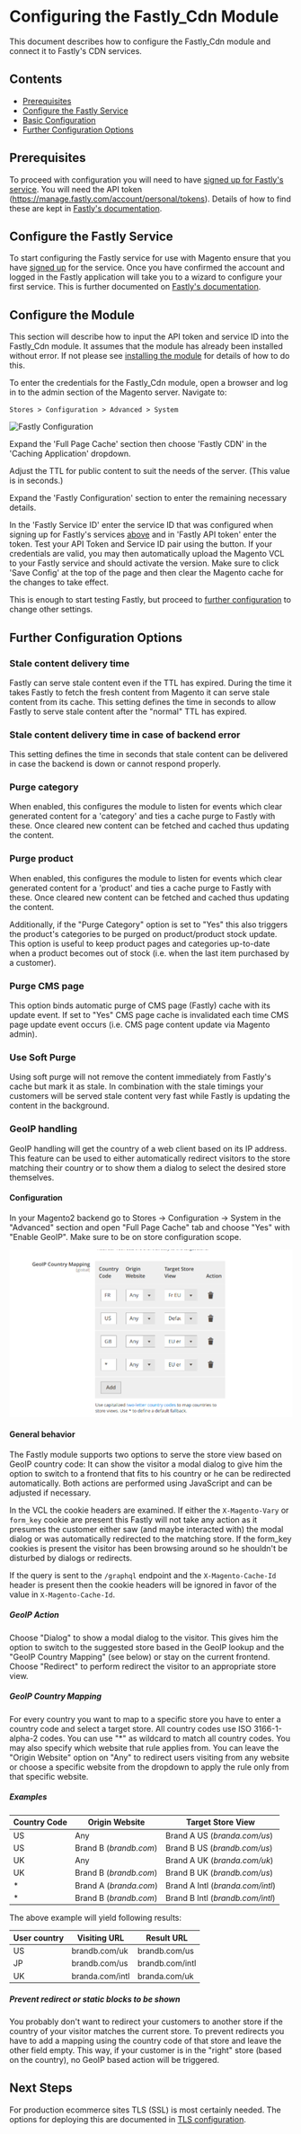 # Configuring the Fastly_Cdn Module

This document describes how to configure the Fastly_Cdn module and connect it
to Fastly's CDN services.

## Contents

* [Prerequisites](#prerequisites)
* [Configure the Fastly Service](#configure-the-fastly-service)
* [Basic Configuration](#configure-the-module)
* [Further Configuration Options](#further-configuration-options)

## Prerequisites

To proceed with configuration you will need to have
[signed up for Fastly's service](https://www.fastly.com/signup). You will need
the API token (https://manage.fastly.com/account/personal/tokens). Details of how to find these
are kept in [Fastly's documentation](https://docs.fastly.com/en/guides/finding-and-managing-your-account-info).

## Configure the Fastly Service

To start configuring the Fastly service for use with Magento ensure that you
have [signed up](https://www.fastly.com/signup) for the service. Once you have
confirmed the account and logged in the Fastly application will take you to a
wizard to configure your first service. This is further documented on [Fastly's documentation](https://docs.fastly.com/en/guides/sign-up-and-create-your-first-service).

## Configure the Module

This section will describe how to input the API token and service ID into the
Fastly_Cdn module. It assumes that the module has already been installed
without error. If not please see [installing the module](INSTALLATION.md) for
details of how to do this.

To enter the credentials for the Fastly_Cdn module, open a browser and log in
to the admin section of the Magento server. Navigate to:

```
Stores > Configuration > Advanced > System
```

![Fastly Configuration](images/fastly_config.jpg "Fastly Configuration Page")

Expand the 'Full Page Cache' section then choose 'Fastly CDN' in the 'Caching
Application' dropdown.

Adjust the TTL for public content to suit the needs of the server. (This value
is in seconds.)

Expand the 'Fastly Configuration' section to enter the remaining necessary
details.

In the 'Fastly Service ID' enter the service ID that was configured when
signing up for Fastly's services [above](#configure-the-fastly-service) and
in 'Fastly API token' enter the token. Test your API Token and Service ID pair using the button. If your credentials are valid, you may then automatically upload the Magento VCL to your Fastly service and should activate the version. Make sure to click 'Save Config' at the top of the page and then clear the Magento cache for the changes to take effect.

This is enough to start testing Fastly, but proceed to
[further configuration](#further-configuration-options) to change other
settings.

## Further Configuration Options

### Stale content delivery time

Fastly can serve stale content even if the TTL has expired. During the time it
takes Fastly to fetch the fresh content from Magento it can serve stale content
from its cache. This setting defines the time in seconds to allow Fastly to
serve stale content after the "normal" TTL has expired.

### Stale content delivery time in case of backend error

This setting defines the time in seconds that stale content can be delivered in
case the backend is down or cannot respond properly.

### Purge category

When enabled, this configures the module to listen for events which clear
generated content for a 'category' and ties a cache purge to Fastly with
these. Once cleared new content can be fetched and cached thus updating the
content.

### Purge product

When enabled, this configures the module to listen for events which clear
generated content for a 'product' and ties a cache purge to Fastly with these.
Once cleared new content can be fetched and cached thus updating the content.

Additionally, if the "Purge Category" option is set to "Yes" this also
triggers the product's categories to be purged on product/product stock
update. This option is useful to keep product pages and categories up-to-date
when a product becomes out of stock (i.e. when the last item purchased by a
customer).

### Purge CMS page

This option binds automatic purge of CMS page (Fastly) cache with its update
event. If set to "Yes" CMS page cache is invalidated each time CMS page update
event occurs (i.e. CMS page content update via Magento admin).

### Use Soft Purge

Using soft purge will not remove the content immediately from Fastly's cache
but mark it as stale. In combination with the stale timings your customers will
be served stale content very fast while Fastly is updating the content in the
background.

### GeoIP handling

GeoIP handling will get the country of a web client based on its IP address.
This feature can be used to either automatically redirect visitors to the
store matching their country or to show them a dialog to select the desired
store themselves.

#### Configuration

In your Magento2 backend go to Stores -> Configuration -> System in the
"Advanced" section and open "Full Page Cache" tab and choose "Yes" with "Enable
GeoIP". Make sure to be on store configuration scope.

![GeoIP Country Mapping](./images/guides/geoip/geoip-settings.png "GeoIP Country Mapping")

#### General behavior

The Fastly module supports two options to serve the store view based on GeoIP
country code: It can show the visitor a modal dialog to give him the option to
switch to a frontend that fits to his country or he can be redirected
automatically. Both actions are performed using JavaScript and can be adjusted
if necessary.

In the VCL the cookie headers are examined. If either the `X-Magento-Vary` or
`form_key` cookie are present this Fastly will not take any action as it
presumes the customer either saw (and maybe interacted with) the modal dialog
or was automatically redirected to the matching store. If the form_key cookies
is present the visitor has been browsing around so he shouldn't be disturbed by
dialogs or redirects.

If the query is sent to the `/graphql` endpoint and the `X-Magento-Cache-Id`
header is present then the cookie headers will be ignored in favor of the value
in `X-Magento-Cache-Id`.

##### GeoIP Action

Choose "Dialog" to show a modal dialog to the visitor. This gives him the
option to switch to the suggested store based in the GeoIP lookup and the
"GeoIP Country Mapping" (see below) or stay on the current frontend. Choose
"Redirect" to perform redirect the visitor to an appropriate store view.

##### GeoIP Country Mapping

For every country you want to map to a specific store you have to enter a
country code and select a target store. All country codes use ISO
3166-1-alpha-2 codes. You can use "*" as wildcard to match all country codes.
You may also specify which website that rule applies from. You can leave the
"Origin Website" option on "Any" to redirect users visiting from any website
or choose a specific website from the dropdown to apply the rule only from that
specific website.

##### Examples

| Country Code | Origin Website         | Target Store View                |
|--------------|------------------------|----------------------------------|
| US           | Any                    | Brand A US (_branda.com/us_)     |
| US           | Brand B (_brandb.com_) | Brand B US (_brandb.com/us_)     |
| UK           | Any                    | Brand A UK (_branda.com/uk_)     |
| UK           | Brand B (_brandb.com_) | Brand B UK (_brandb.com/us_)     |
| *            | Brand A (_branda.com_) | Brand A Intl (_branda.com/intl_) |
| *            | Brand B (_brandb.com_) | Brand B Intl (_brandb.com/intl_) |

The above example will yield following results:

| User country | Visiting URL    | Result URL      |
|--------------|-----------------|-----------------|
| US           | brandb.com/uk   | brandb.com/us   |
| JP           | brandb.com/us   | brandb.com/intl |
| UK           | branda.com/intl | branda.com/uk   |

##### Prevent redirect or static blocks to be shown

You probably don't want to redirect your customers to another store if the
country of your visitor matches the current store. To prevent redirects you
have to add a mapping using the country code of that store and leave the other
field empty. This way, if your customer is in the "right" store (based on the
country), no GeoIP based action will be triggered.

## Next Steps

For production ecommerce sites TLS (SSL) is most certainly needed. The options
for deploying this are documented in [TLS configuration](TLS.md).
